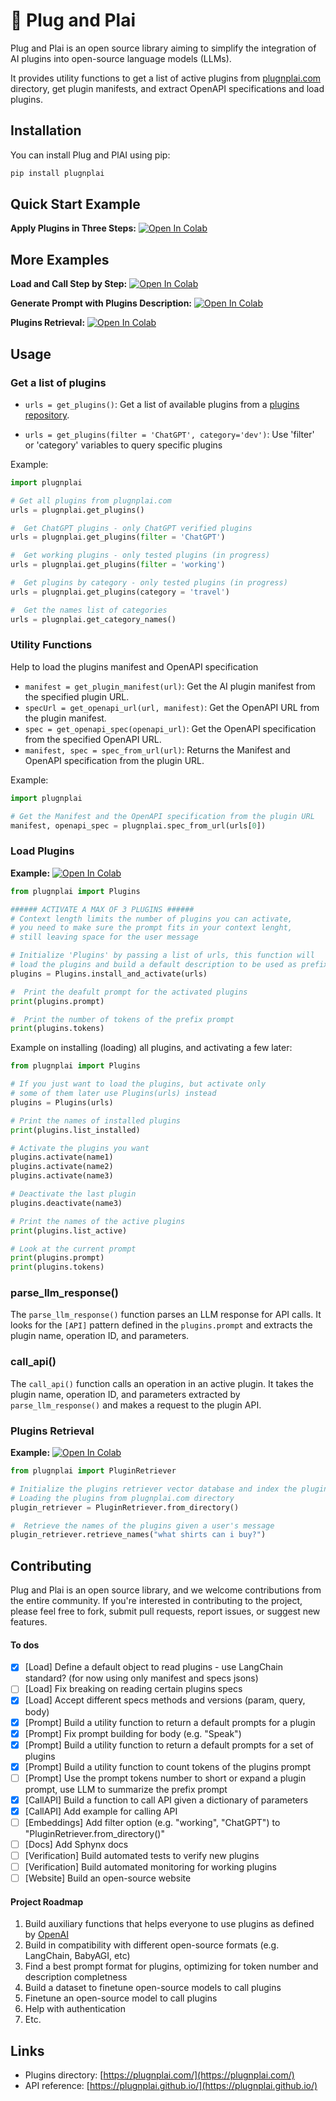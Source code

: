 # 🎸 Plug and Plai

Plug and Plai is an open source library aiming to simplify the integration of AI plugins into open-source language models (LLMs). 

It provides utility functions to get a list of active plugins from [plugnplai.com](https://plugnplai.com/) directory, get plugin manifests, and extract OpenAPI specifications and load plugins.

## Installation

You can install Plug and PlAI using pip:

```python
pip install plugnplai
```

## Quick Start Example

**Apply Plugins in Three Steps:** [![Open In Colab](https://colab.research.google.com/assets/colab-badge.svg)](https://colab.research.google.com/github/edreisMD/plugnplai/blob/main/examples/apply_plugins_three_steps.ipynb)


## More Examples

**Load and Call Step by Step:** [![Open In Colab](https://colab.research.google.com/assets/colab-badge.svg)](https://colab.research.google.com/github/edreisMD/plugnplai/blob/main/examples/plugins_step_by_step.ipynb)

**Generate Prompt with Plugins Description:** [![Open In Colab](https://colab.research.google.com/assets/colab-badge.svg)](https://colab.research.google.com/github/edreisMD/plugnplai/blob/main/examples/create_prompt_plugins.ipynb)

**Plugins Retrieval:** [![Open In Colab](https://colab.research.google.com/assets/colab-badge.svg)](https://colab.research.google.com/github/edreisMD/plugnplai/blob/main/examples/plugin_retriever_with_langchain_agent.ipynb)


## Usage

### Get a list of plugins

- `urls = get_plugins()`: Get a list of available plugins from a [plugins repository](https://www.plugplai.com/).

- `urls = get_plugins(filter = 'ChatGPT', category='dev')`: Use 'filter' or 'category' variables to query specific plugins 

Example: 

```python
import plugnplai

# Get all plugins from plugnplai.com
urls = plugnplai.get_plugins()

#  Get ChatGPT plugins - only ChatGPT verified plugins
urls = plugnplai.get_plugins(filter = 'ChatGPT')

#  Get working plugins - only tested plugins (in progress)
urls = plugnplai.get_plugins(filter = 'working')

#  Get plugins by category - only tested plugins (in progress)
urls = plugnplai.get_plugins(category = 'travel')

#  Get the names list of categories
urls = plugnplai.get_category_names()
```

### Utility Functions

Help to load the plugins manifest and OpenAPI specification

- `manifest = get_plugin_manifest(url)`: Get the AI plugin manifest from the specified plugin URL.
- `specUrl = get_openapi_url(url, manifest)`: Get the OpenAPI URL from the plugin manifest.
- `spec = get_openapi_spec(openapi_url)`: Get the OpenAPI specification from the specified OpenAPI URL.
- `manifest, spec = spec_from_url(url)`: Returns the Manifest and OpenAPI specification from the plugin URL.

Example: 

```python
import plugnplai

# Get the Manifest and the OpenAPI specification from the plugin URL 
manifest, openapi_spec = plugnplai.spec_from_url(urls[0])
```

### Load Plugins
**Example:** [![Open In Colab](https://colab.research.google.com/assets/colab-badge.svg)](https://colab.research.google.com/github/edreisMD/plugnplai/blob/main/examples/plugins_step_by_step.ipynb)

```python
from plugnplai import Plugins

###### ACTIVATE A MAX OF 3 PLUGINS ######
# Context length limits the number of plugins you can activate, 
# you need to make sure the prompt fits in your context lenght, 
# still leaving space for the user message

# Initialize 'Plugins' by passing a list of urls, this function will 
# load the plugins and build a default description to be used as prefix prompt
plugins = Plugins.install_and_activate(urls)

#  Print the deafult prompt for the activated plugins
print(plugins.prompt)

#  Print the number of tokens of the prefix prompt
print(plugins.tokens)
```

Example on installing (loading) all plugins, and activating a few later:

```python
from plugnplai import Plugins

# If you just want to load the plugins, but activate only 
# some of them later use Plugins(urls) instead
plugins = Plugins(urls)

# Print the names of installed plugins
print(plugins.list_installed)

# Activate the plugins you want
plugins.activate(name1)
plugins.activate(name2)
plugins.activate(name3)

# Deactivate the last plugin
plugins.deactivate(name3)

# Print the names of the active plugins
print(plugins.list_active)

# Look at the current prompt
print(plugins.prompt)
print(plugins.tokens)
```

### parse_llm_response()

The `parse_llm_response()` function parses an LLM response for API calls. It looks for the `[API]` pattern defined in the `plugins.prompt` and extracts the plugin name, operation ID, and parameters.

### call_api()

The `call_api()` function calls an operation in an active plugin. It takes the plugin name, operation ID, and parameters extracted by `parse_llm_response()` and makes a request to the plugin API.

### Plugins Retrieval
**Example:** [![Open In Colab](https://colab.research.google.com/assets/colab-badge.svg)](https://colab.research.google.com/github/edreisMD/plugnplai/blob/main/examples/plugin_retriever_with_langchain_agent.ipynb)


```python
from plugnplai import PluginRetriever

# Initialize the plugins retriever vector database and index the plugins descriptions. 
# Loading the plugins from plugnplai.com directory
plugin_retriever = PluginRetriever.from_directory()

#  Retrieve the names of the plugins given a user's message
plugin_retriever.retrieve_names("what shirts can i buy?")
```


## Contributing

Plug and Plai is an open source library, and we welcome contributions from the entire community. If you're interested in contributing to the project, please feel free to fork, submit pull requests, report issues, or suggest new features.

#### To dos
- [x] [Load] Define a default object to read plugins - use LangChain standard? (for now using only manifest and specs jsons)
- [ ] [Load] Fix breaking on reading certain plugins specs
- [x] [Load] Accept different specs methods and versions (param, query, body)
- [x] [Prompt] Build a utility function to return a default prompts for a plugin
- [x] [Prompt] Fix prompt building for body (e.g. "Speak") 
- [x] [Prompt] Build a utility function to return a default prompts for a set of plugins
- [x] [Prompt] Build a utility function to count tokens of the plugins prompt
- [ ] [Prompt] Use the prompt tokens number to short or expand a plugin prompt, use LLM to summarize the prefix prompt
- [x] [CallAPI] Build a function to call API given a dictionary of parameters
- [x] [CallAPI] Add example for calling API
- [ ] [Embeddings] Add filter option (e.g. "working", "ChatGPT") to "PluginRetriever.from_directory()"
- [ ] [Docs] Add Sphynx docs
- [ ] [Verification] Build automated tests to verify new plugins
- [ ] [Verification] Build automated monitoring for working plugins
- [ ] [Website] Build an open-source website

#### Project Roadmap
1. Build auxiliary functions that helps everyone to use plugins as defined by [OpenAI](https://platform.openai.com/docs/plugins/introduction)
2. Build in compatibility with different open-source formats (e.g. LangChain, BabyAGI, etc)
3. Find a best prompt format for plugins, optimizing for token number and description completness
4. Build a dataset to finetune open-source models to call plugins
5. Finetune an open-source model to call plugins
6. Help with authentication
7. Etc.

## Links

- Plugins directory: [https://plugnplai.com/](https://plugnplai.com/)
- API reference: [https://plugnplai.github.io/](https://plugnplai.github.io/)
